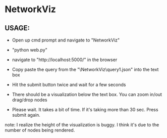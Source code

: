 
# NetworkViz

## USAGE:

- Open up cmd prompt and navigate to "NetworkViz"
- "python web.py"

- navigate to "http://localhost:5000/" in the browser

- Copy paste the query from the "\NetworkViz\query1.json" into the text box
- Hit the submit button twice and wait for a few seconds
- There should be a visualization below the text box. You can zoom in/out drag/drop nodes
- Please wait. It takes a bit of time. If it's taking more than 30 sec. Press submit again.

note: I realize the height of the visualization is buggy. I think it's due to the number of nodes being rendered.
